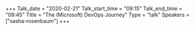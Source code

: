 +++
Talk_date = "2020-02-21"
Talk_start_time = "09:15"
Talk_end_time = "09:45"
Title = "The (Microsoft) DevOps Journey"
Type = "talk"
Speakers = ["sasha-rosenbaum"]
+++
